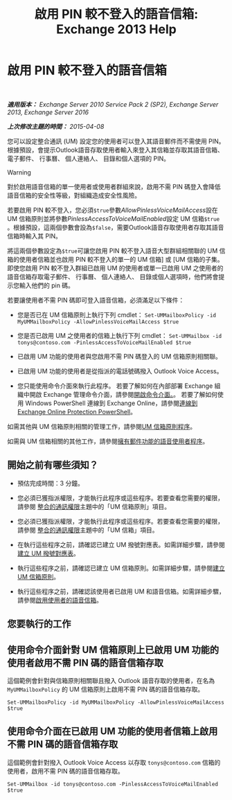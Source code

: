 ﻿---
title: '啟用 PIN 較不登入的語音信箱: Exchange 2013 Help'
TOCTitle: 啟用 PIN 較不登入的語音信箱
ms:assetid: 54133753-317c-42ef-9b0d-ca9f2d2d6bd7
ms:mtpsurl: https://technet.microsoft.com/zh-tw/library/Gg602127(v=EXCHG.150)
ms:contentKeyID: 54652583
ms.date: 05/21/2018
mtps_version: v=EXCHG.150
ms.translationtype: MT
---

# 啟用 PIN 較不登入的語音信箱

 

_**適用版本：** Exchange Server 2010 Service Pack 2 (SP2), Exchange Server 2013, Exchange Server 2016_

_**上次修改主題的時間：** 2015-04-08_

您可以設定整合通訊 (UM) 設定您的使用者可以登入其語音郵件而不需使用 PIN。根據預設，會提示Outlook語音存取使用者輸入來登入其信箱並存取其語音信箱、 電子郵件、 行事曆、 個人連絡人、 目錄和個人選項的 PIN。


> [!WARNING]  
> 對於啟用語音信箱的單一使用者或使用者群組來說，啟用不需 PIN 碼登入會降低語音信箱的安全性等級，對組織造成安全性風險。




若要啟用 PIN 較不登入，您必須`$true`參數*AllowPinlessVoiceMailAccess*設在 UM 信箱原則並將參數*PinlessAccessToVoiceMailEnabled*設定 UM 信箱`$true` 。根據預設，這兩個參數會設為`$false`，需要Outlook語音存取使用者存取其語音信箱時輸入其 PIN。

將這兩個參數設定為`$true`可讓您啟用 PIN 較不登入語音大型群組相關聯的 UM 信箱的使用者信箱並也啟用 PIN 較不登入的單一的 UM 信箱\] 或 \[UM 信箱的子集。即使您啟用 PIN 較不登入群組已啟用 UM 的使用者或單一已啟用 UM 之使用者的語音信箱存取電子郵件、 行事曆、 個人連絡人、 目錄或個人選項時，他們將會提示您輸入他們的 pin 碼。

若要讓使用者不需 PIN 碼即可登入語音信箱，必須滿足以下條件：

  - 您是否已在 UM 信箱原則上執行下列 cmdlet： `Set-UMMailboxPolicy -id MyUMMailboxPolicy -AllowPinlessVoiceMailAccess $true`

  - 您是否已啟用 UM 之使用者的信箱上執行下列 cmdlet： `Set-UMMailbox -id tonys@contoso.com -PinlessAccessToVoiceMailEnabled $true`

  - 已啟用 UM 功能的使用者與您啟用不需 PIN 碼登入的 UM 信箱原則相關聯。

  - 已啟用 UM 功能的使用者是從指派的電話號碼撥入 Outlook Voice Access。

  - 您只能使用命令介面來執行此程序。 若要了解如何在內部部署 Exchange 組織中開啟 Exchange 管理命令介面，請參閱[開啟命令介面。](https://technet.microsoft.com/zh-tw/library/dd638134\(v=exchg.150\))。 若要了解如何使用 Windows PowerShell 連線到 Exchange Online，請參閱[連線到 Exchange Online Protection PowerShell](https://go.microsoft.com/fwlink/p/?linkid=396554)。

如需其他與 UM 信箱原則相關的管理工作，請參閱[UM 信箱原則程序](https://docs.microsoft.com/zh-tw/exchange/voice-mail-unified-messaging/set-up-voice-mail/um-mailbox-policy-procedures)。

如需與 UM 信箱相關的其他工作，請參閱[擁有郵件功能的語音使用者程序](https://docs.microsoft.com/zh-tw/exchange/voice-mail-unified-messaging/set-up-voice-mail/voice-mail-enabled-user-procedures)。

## 開始之前有哪些須知？

  - 預估完成時間：3 分鐘。

  - 您必須已獲指派權限，才能執行此程序或這些程序。若要查看您需要的權限，請參閱 [整合的通訊權限](unified-messaging-permissions-exchange-2013-help.md)主題中的「UM 信箱原則」項目。

  - 您必須已獲指派權限，才能執行此程序或這些程序。若要查看您需要的權限，請參閱 [整合的通訊權限](unified-messaging-permissions-exchange-2013-help.md)主題中的「UM 信箱」項目。

  - 在執行這些程序之前，請確認已建立 UM 撥號對應表。如需詳細步驟，請參閱[建立 UM 撥號對應表](https://docs.microsoft.com/zh-tw/exchange/voice-mail-unified-messaging/connect-voice-mail-system/create-um-dial-plan)。

  - 執行這些程序之前，請確認已建立 UM 信箱原則。如需詳細步驟，請參閱[建立 UM 信箱原則](https://docs.microsoft.com/zh-tw/exchange/voice-mail-unified-messaging/set-up-voice-mail/create-um-mailbox-policy)。

  - 執行這些程序之前，請確認該使用者已啟用 UM 和語音信箱。如需詳細步驟，請參閱[啟用使用者的語音信箱](https://docs.microsoft.com/zh-tw/exchange/voice-mail-unified-messaging/set-up-voice-mail/enable-a-user-for-voice-mail)。

## 您要執行的工作

## 使用命令介面針對 UM 信箱原則上已啟用 UM 功能的使用者啟用不需 PIN 碼的語音信箱存取

這個範例會針對與信箱原則相關聯且撥入 Outlook 語音存取的使用者，在名為 `MyUMMailboxPolicy` 的 UM 信箱原則上啟用不需 PIN 碼的語音信箱存取。

    Set-UMMailboxPolicy -id MyUMMailboxPolicy -AllowPinlessVoiceMailAccess $true

## 使用命令介面在已啟用 UM 功能的使用者信箱上啟用不需 PIN 碼的語音信箱存取

這個範例會針對撥入 Outlook Voice Access 以存取 `tonys@contoso.com` 信箱的使用者，啟用不需 PIN 碼的語音信箱存取。

    Set-UMMailbox -id tonys@contoso.com -PinlessAccessToVoiceMailEnabled $true

